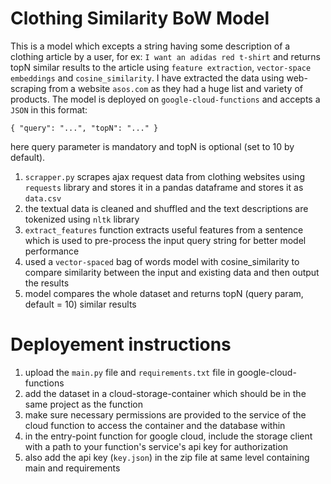 # Clothing Similarity BoW Model

This is a model which excepts a string having some description of a clothing article by a user, for ex: `I want an adidas red t-shirt` and returns topN similar results to the article using `feature extraction`, `vector-space embeddings` and `cosine_similarity`. I have extracted the data using web-scraping from a website `asos.com` as they had a huge list and variety of products. The model is deployed on `google-cloud-functions` and accepts a `JSON` in this format:

`{
    "query": "...",
    "topN": "..."
 }`
 
 here query parameter is mandatory and topN is optional (set to 10 by default).

1. `scrapper.py` scrapes ajax request data from clothing websites using `requests` library and stores it in a pandas dataframe and stores it as `data.csv`
2. the textual data is cleaned and shuffled and the text descriptions are tokenized using `nltk` library
3. `extract_features` function extracts useful features from a sentence which is used to pre-process the input query string for better model performance
4. used a `vector-spaced` bag of words model with cosine_similarity to compare similarity between the input and existing data and then output the results
5. model compares the whole dataset and returns topN (query param, default = 10) similar results

# Deployement instructions

1. upload the `main.py` file and `requirements.txt` file in google-cloud-functions
2. add the dataset in a cloud-storage-container which should be in the same project as the function
3. make sure necessary permissions are provided to the service of the cloud function to access the container and the database within
4. in the entry-point function for google cloud, include the storage client with a path to your function's service's api key for authorization
5. also add the api key (`key.json`) in the zip file at same level containing main and requirements
